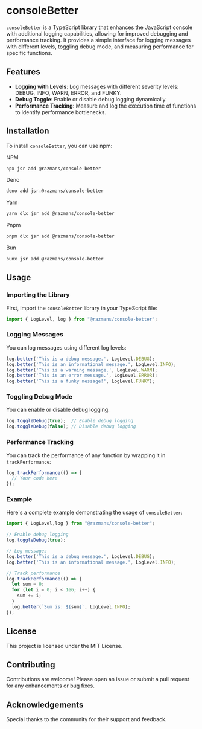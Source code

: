 # consoleBetter

`consoleBetter` is a TypeScript library that enhances the JavaScript console with additional logging capabilities, allowing for improved debugging and performance tracking. It provides a simple interface for logging messages with different levels, toggling debug mode, and measuring performance for specific functions.

## Features

- **Logging with Levels**: Log messages with different severity levels: DEBUG, INFO, WARN, ERROR, and FUNKY.
- **Debug Toggle**: Enable or disable debug logging dynamically.
- **Performance Tracking**: Measure and log the execution time of functions to identify performance bottlenecks.

## Installation

To install `consoleBetter`, you can use npm:

NPM
```bash
npx jsr add @razmans/console-better
```

Deno
```bash
deno add jsr:@razmans/console-better
```

Yarn
```bash
yarn dlx jsr add @razmans/console-better
```

Pnpm
```bash
pnpm dlx jsr add @razmans/console-better
```

Bun
```bash
bunx jsr add @razmans/console-better
```

## Usage

### Importing the Library

First, import the `consoleBetter` library in your TypeScript file:

```typescript
import { LogLevel, log } from "@razmans/console-better";
```

### Logging Messages

You can log messages using different log levels:

```typescript
log.better('This is a debug message.', LogLevel.DEBUG);
log.better('This is an informational message.', LogLevel.INFO);
log.better('This is a warning message.', LogLevel.WARN);
log.better('This is an error message.', LogLevel.ERROR);
log.better('This is a funky message!', LogLevel.FUNKY);
```

### Toggling Debug Mode

You can enable or disable debug logging:

```typescript
log.toggleDebug(true);  // Enable debug logging
log.toggleDebug(false); // Disable debug logging
```

### Performance Tracking

You can track the performance of any function by wrapping it in `trackPerformance`:

```typescript
log.trackPerformance(() => {
  // Your code here
});
```

### Example

Here's a complete example demonstrating the usage of `consoleBetter`:


```typescript
import { LogLevel,log } from "@razmans/console-better";

// Enable debug logging
log.toggleDebug(true);

// Log messages
log.better('This is a debug message.', LogLevel.DEBUG);
log.better('This is an informational message.', LogLevel.INFO);

// Track performance
log.trackPerformance(() => {
  let sum = 0;
  for (let i = 0; i < 1e6; i++) {
    sum += i;
  }
  log.better(`Sum is: ${sum}`, LogLevel.INFO);
});
```

## License

This project is licensed under the MIT License.

## Contributing

Contributions are welcome! Please open an issue or submit a pull request for any enhancements or bug fixes.

## Acknowledgements

Special thanks to the community for their support and feedback.
```